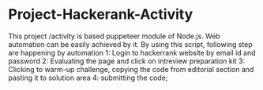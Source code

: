 # Project-Hackerank-Activity
This project /activity is based puppeteer module of Node.js. Web automation can be easily achieved by it. 
By using this script, following step are happening by automation
1: Login to hackerrank website by email id and password
2: Evaluating the page and click on intreview preparation kit
3: Clicking to warm-up challenge, copying the code from editorial section and pasting it to solution area
4: submitting the code;
